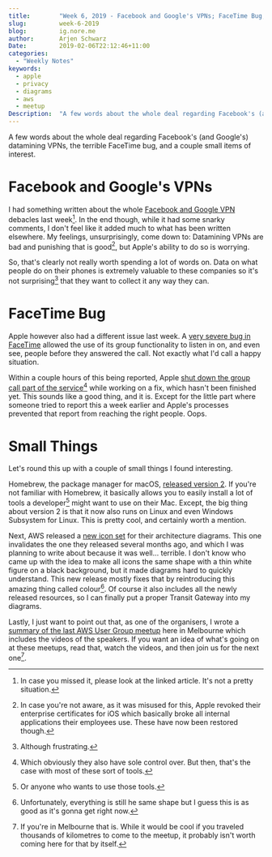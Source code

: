 ```yaml
---
title:        "Week 6, 2019 - Facebook and Google's VPNs; FaceTime Bug; Small Things"
slug:         week-6-2019
blog:         ig.nore.me  
author:       Arjen Schwarz  
Date:         2019-02-06T22:12:46+11:00
categories:   
  - "Weekly Notes"
keywords:
  - apple
  - privacy
  - diagrams
  - aws
  - meetup
Description:  "A few words about the whole deal regarding Facebook's (and Google's) datamining VPNs, the terrible FaceTime bug, and a couple small items of interest."
---
```


A few words about the whole deal regarding Facebook's (and Google's) datamining VPNs, the terrible FaceTime bug, and a couple small items of interest.

# Facebook and Google's VPNs

I had something written about the whole [Facebook and Google VPN](https://techcrunch.com/2019/01/29/facebook-project-atlas/) debacles last week[^1]. In the end though, while it had some snarky comments, I don't feel like it added much to what has been written elsewhere. My feelings, unsurprisingly, come down to: Datamining VPNs are bad and punishing that is good[^2], but Apple's ability to do so is worrying.

So, that's clearly not really worth spending a lot of words on. Data on what people do on their phones is extremely valuable to these companies so it's not surprising[^3] that they want to collect it any way they can.

# FaceTime Bug

Apple however also had a different issue last week. A [very severe bug in FaceTime](https://9to5mac.com/2019/01/28/facetime-bug-hear-audio/) allowed the use of its group functionality to listen in on, and even see, people before they answered the call. Not exactly what I'd call a happy situation. 

Within a couple hours of this being reported, Apple [shut down the group call part of the service](https://daringfireball.net/linked/2019/02/01/facetime-bug)[^4] while working on a fix, which hasn't been finished yet. This sounds like a good thing, and it is. Except for the little part where someone tried to report this a week earlier and Apple's processes prevented that report from reaching the right people. Oops.

# Small Things

Let's round this up with a couple of small things I found interesting. 

Homebrew, the package manager for macOS, [released version 2](https://brew.sh/2019/02/02/homebrew-2.0.0/). If you're not familiar with Homebrew, it basically allows you to easily install a lot of tools a developer[^5] might want to use on their Mac. Except, the big thing about version 2 is that it now also runs on Linux and even Windows Subsystem for Linux. This is pretty cool, and certainly worth a mention.

Next, AWS released a [new icon set](https://aws.amazon.com/architecture/icons/) for their architecture diagrams. This one invalidates the one they released several months ago, and which I was planning to write about because it was well... terrible. I don't know who came up with the idea to make all icons the same shape with a thin white figure on a black background, but it made diagrams hard to quickly understand. This new release mostly fixes that by reintroducing this amazing thing called colour[^6]. Of course it also includes all the newly released resources, so I can finally put a proper Transit Gateway into my diagrams.

Lastly, I just want to point out that, as one of the organisers, I wrote a [summary of the last AWS User Group meetup](https://melb.awsug.org.au/2019/02/05/january-2019-meetup/) here in Melbourne which includes the videos of the speakers. If you want an idea of what's going on at these meetups, read that, watch the videos, and then join us for the next one[^7].

[^1]:	In case you missed it, please look at the linked article. It's not a pretty situation.

[^2]:	In case you're not aware, as it was misused for this, Apple revoked their enterprise certificates for iOS which basically broke all internal applications their employees use. These have now been restored though.

[^3]:	Although frustrating.

[^4]:	Which obviously they also have sole control over. But then, that's the case with most of these sort of tools.

[^5]:	Or anyone who wants to use those tools.

[^6]:	Unfortunately, everything is still he same shape but I guess this is as good as it's gonna get right now.

[^7]:	If you're in Melbourne that is. While it would be cool if you traveled thousands of kilometres to come to the meetup, it probably isn't worth coming here for that by itself.